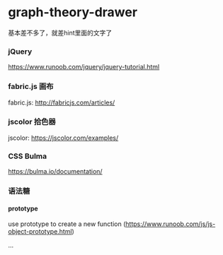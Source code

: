 # graph-theory-drawer
基本差不多了，就差hint里面的文字了



### jQuery 

https://www.runoob.com/jquery/jquery-tutorial.html



### fabric.js 画布

fabric.js: http://fabricjs.com/articles/



### jscolor 拾色器

jscolor: https://jscolor.com/examples/



### CSS Bulma

https://bulma.io/documentation/




### 语法糖 

#### prototype

use prototype to create a new function (https://www.runoob.com/js/js-object-prototype.html)





...